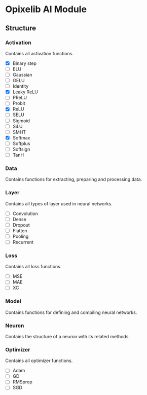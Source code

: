 # Opixelib AI Module

## Structure

### Activation

Contains all activation functions.

- [x] Binary step
- [ ] ELU
- [ ] Gaussian
- [ ] GELU
- [ ] Identity
- [x] Leaky ReLU
- [ ] PReLU
- [ ] Probit
- [x] ReLU
- [ ] SELU
- [ ] Sigmoid
- [ ] SiLU
- [ ] SMHT
- [x] Softmax
- [ ] Softplus
- [ ] Softsign
- [ ] TanH

### Data

Contains functions for extracting, preparing and processing data.

### Layer

Contains all types of layer used in neural networks.

- [ ] Convolution
- [ ] Dense
- [ ] Dropout
- [ ] Flatten
- [ ] Pooling
- [ ] Recurrent

### Loss

Contains all loss functions.

- [ ] MSE
- [ ] MAE
- [ ] XC

### Model

Contains functions for defining and compiling neural networks.

### Neuron

Contains the structure of a neuron with its related methods.

### Optimizer

Contains all optimizer functions.

- [ ] Adam
- [ ] GD
- [ ] RMSprop
- [ ] SGD
